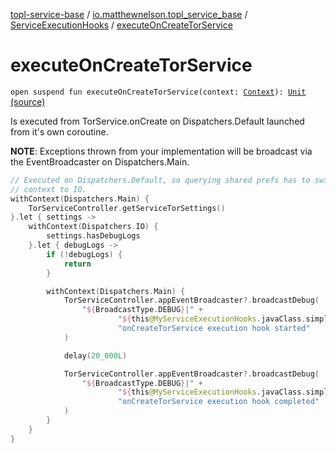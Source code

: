 [topl-service-base](../../index.md) / [io.matthewnelson.topl_service_base](../index.md) / [ServiceExecutionHooks](index.md) / [executeOnCreateTorService](./execute-on-create-tor-service.md)

# executeOnCreateTorService

`open suspend fun executeOnCreateTorService(context: `[`Context`](https://developer.android.com/reference/android/content/Context.html)`): `[`Unit`](https://kotlinlang.org/api/latest/jvm/stdlib/kotlin/-unit/index.html) [(source)](https://github.com/05nelsonm/TorOnionProxyLibrary-Android/blob/master/topl-service-base/src/main/java/io/matthewnelson/topl_service_base/ServiceExecutionHooks.kt#L21)

Is executed from TorService.onCreate on Dispatchers.Default launched from
it's own coroutine.

**NOTE**: Exceptions thrown from your implementation will be broadcast via
the EventBroadcaster on Dispatchers.Main.

``` kotlin
// Executed on Dispatchers.Default, so querying shared prefs has to switch
// context to IO.
withContext(Dispatchers.Main) {
    TorServiceController.getServiceTorSettings()
}.let { settings ->
    withContext(Dispatchers.IO) {
        settings.hasDebugLogs
    }.let { debugLogs ->
        if (!debugLogs) {
            return
        }

        withContext(Dispatchers.Main) {
            TorServiceController.appEventBroadcaster?.broadcastDebug(
                "${BroadcastType.DEBUG}|" +
                        "${this@MyServiceExecutionHooks.javaClass.simpleName}|" +
                        "onCreateTorService execution hook started"
            )

            delay(20_000L)

            TorServiceController.appEventBroadcaster?.broadcastDebug(
                "${BroadcastType.DEBUG}|" +
                        "${this@MyServiceExecutionHooks.javaClass.simpleName}|" +
                        "onCreateTorService execution hook completed"
            )
        }
    }
}
```

